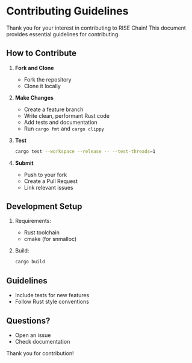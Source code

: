 # Contributing Guidelines

Thank you for your interest in contributing to RISE Chain! This document provides essential guidelines for contributing.

## How to Contribute

1. **Fork and Clone**
   - Fork the repository
   - Clone it locally

2. **Make Changes**
   - Create a feature branch
   - Write clean, performant Rust code
   - Add tests and documentation
   - Run `cargo fmt` and `cargo clippy`

3. **Test**
   ```sh
   cargo test --workspace --release -- --test-threads=1
   ```

4. **Submit**
   - Push to your fork
   - Create a Pull Request
   - Link relevant issues

## Development Setup

1. Requirements:
   - Rust toolchain
   - cmake (for snmalloc)

2. Build:
   ```sh
   cargo build
   ```

## Guidelines

- Include tests for new features
- Follow Rust style conventions

## Questions?

- Open an issue
- Check documentation

Thank you for contribution!
